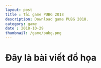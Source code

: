 ```yaml
---
layout: post
title : Tải game PUBG 2018
description: Download game PUBG 2018.
category: game
date : 2018-10-29
thumbnail: /game/pubg.png
---
```


# Đây là bài viết đồ họa